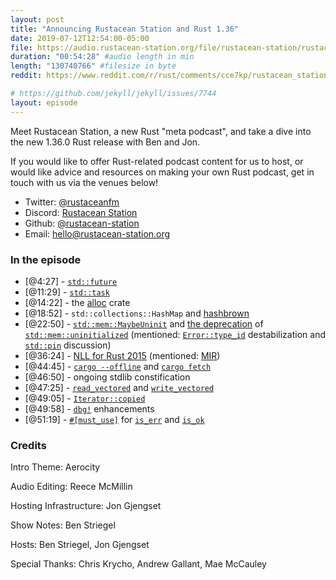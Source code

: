```yaml
---
layout: post
title: "Announcing Rustacean Station and Rust 1.36"
date: 2019-07-12T12:54:00-05:00
file: https://audio.rustacean-station.org/file/rustacean-station/rustacean-station-e000-rust-1.36.0.mp3
duration: "00:54:28" #audio length in min
length: "130740766" #filesize in byte
reddit: https://www.reddit.com/r/rust/comments/cce7kp/rustacean_station_a_rust_community_podcast_an/

# https://github.com/jekyll/jekyll/issues/7744
layout: episode
---
```


Meet Rustacean Station, a new Rust "meta podcast", and take a dive into the new 1.36.0 Rust release with Ben and Jon.

If you would like to offer Rust-related podcast content for us to host, or would like advice and resources on making your own Rust podcast, get in touch with us via the venues below!

 - Twitter: [@rustaceanfm](https://twitter.com/rustaceanfm)
 - Discord: [Rustacean Station](https://discord.gg/cHc3Gyc)
 - Github: [@rustacean-station](https://github.com/rustacean-station/)
 - Email: [hello@rustacean-station.org](mailto:hello@rustacean-station.org)

### In the episode

 - [@4:27] - [`std::future`](https://doc.rust-lang.org/std/future/trait.Future.html)
 - [@11:29] - [`std::task`](https://doc.rust-lang.org/std/task/struct.Waker.html)
 - [@14:22] - the [alloc](https://doc.rust-lang.org/alloc/index.html) crate
 - [@18:52] - `std::collections::HashMap` and [hashbrown](https://github.com/rust-lang/hashbrown)
 - [@22:50] - [`std::mem::MaybeUninit`](https://doc.rust-lang.org/std/mem/union.MaybeUninit.html) and [the deprecation](https://gankro.github.io/blah/initialize-me-maybe/) of [`std::mem::uninitialized`](https://gankro.github.io/blah/initialize-me-maybe/)  (mentioned: [`Error::type_id`](https://github.com/rust-lang/rust/issues/60784) destabilization and [`std::pin`](https://github.com/rust-lang/rust/issues/49150) discussion)
 - [@36:24] - [NLL for Rust 2015](http://blog.pnkfx.org/blog/2019/06/26/breaking-news-non-lexical-lifetimes-arrives-for-everyone/) (mentioned: [MIR](https://blog.rust-lang.org/2016/04/19/MIR.html))
 - [@44:45] - [`cargo --offline`](https://github.com/rust-lang/cargo/issues/4686) and [`cargo fetch`](https://doc.rust-lang.org/cargo/commands/cargo-fetch.html)
 - [@46:50] - ongoing stdlib constification
 - [@47:25] - [`read_vectored`](https://doc.rust-lang.org/std/io/trait.Read.html#method.read_vectored) and [`write_vectored`](https://doc.rust-lang.org/std/io/trait.Write.html#method.write_vectored)
 - [@49:05] - [`Iterator::copied`](https://doc.rust-lang.org/std/iter/trait.Iterator.html#method.copied)
 - [@49:58] - [`dbg!`](https://doc.rust-lang.org/std/macro.dbg.html) enhancements
 - [@51:19] - [`#[must_use]`](https://doc.rust-lang.org/reference/attributes/diagnostics.html#the-must_use-attribute) for [`is_err`](https://doc.rust-lang.org/std/result/enum.Result.html#method.is_err) and [`is_ok`](https://doc.rust-lang.org/std/result/enum.Result.html#method.is_ok)

### Credits

Intro Theme: Aerocity

Audio Editing: Reece McMillin

Hosting Infrastructure: Jon Gjengset

Show Notes: Ben Striegel

Hosts: Ben Striegel, Jon Gjengset

Special Thanks: Chris Krycho, Andrew Gallant, Mae McCauley

